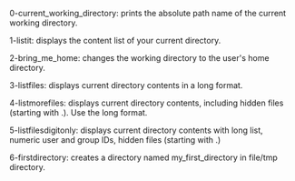 0-current_working_directory: prints the absolute path name of the current working directory.

1-listit: displays the content list of your current directory.

2-bring_me_home: changes the working directory to the user's home directory.

3-listfiles: displays current directory contents in a long format.

4-listmorefiles: displays current directory contents, including hidden files (starting with .). Use the long format.

5-listfilesdigitonly: displays current directory contents with long list, numeric user and group IDs, hidden files (starting with .)

6-firstdirectory: creates a directory named my_first_directory in file/tmp directory.
